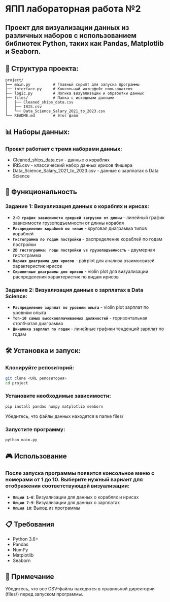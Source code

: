 # ЯПП лабораторная работа №2
## Проект для визуализации данных из различных наборов с использованием библиотек Python, таких как Pandas, Matplotlib и Seaborn.

## 📁 Структура проекта:
```text
project/
├── main.py          # Главный скрипт для запуска программы
├── interface.py     # Консольный интерфейс пользователя
├── logic.py         # Логика визуализации и обработки данных
├── files/           # Папка с исходными данными
│   ├── Cleaned_ships_data.csv
│   ├── IRIS.csv
│   └── Data_Science_Salary_2021_to_2023.csv
└── README.md        # Этот файл
```

## 📊 Наборы данных:
### Проект работает с тремя наборами данных:
- Cleaned_ships_data.csv - данные о кораблях
- IRIS.csv - классический набор данных ирисов Фишера
- Data_Science_Salary_2021_to_2023.csv - данные о зарплатах в Data Science

## 🚀 Функциональность
### Задание 1: Визуализация данных о кораблях и ирисах:
- **`2-D график зависимости средней загрузки от длины`** - линейный график зависимости грузоподъемности от длины корабля
- **`Распределение кораблей по типам`** - круговая диаграмма типов кораблей
- **`Гистограмма по годам постройки`** - распределение кораблей по годам постройки
- **`2D гистограмма: годы постройки vs грузоподъемность`** - двумерная гистограмма
- **`Парная диаграмма для ирисов`** - pairplot для анализа взаимосвязей характеристик ирисов
- **`Скрипичные диаграммы для ирисов`** - violin plot для визуализации распределения характеристик по видам ирисов

### Задание 2: Визуализация данных о зарплатах в Data Science:
- **`Распределение зарплат по уровням опыта`** - violin plot зарплат по уровням опыта
- **`Топ-10 самых высокооплачиваемых должностей`** - горизонтальная столбчатая диаграмма
- **`Динамика зарплат по годам`** - линейные графики тенденций зарплат по годам

## 🛠️ Установка и запуск:
### Клонируйте репозиторий:

```bash
git clone <URL репозитория>
cd project
```
### Установите необходимые зависимости:

```bash
pip install pandas numpy matplotlib seaborn
```
Убедитесь, что файлы данных находятся в папке files/

### Запустите программу:

```bash
python main.py
```
## 🎮 Использование
### После запуска программы появится консольное меню с номерами от 1 до 10. Выберите нужный вариант для отображения соответствующей визуализации:
- **`Опции 1-6`**: Визуализации для данных о кораблях и ирисах
- **`Опции 7-9`**: Визуализации для данных о зарплатах
- **`Опция 10`**: Выход из программы

## 📋 Требования
- Python 3.6+
- Pandas
- NumPy
- Matplotlib
- Seaborn

## 📝 Примечание
Убедитесь, что все CSV-файлы находятся в правильной директории (files/) перед запуском программы.

